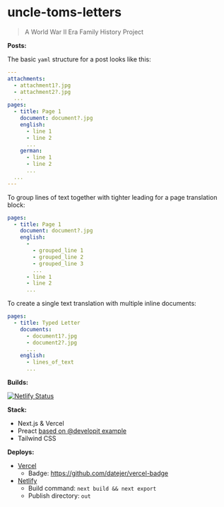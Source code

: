 uncle-toms-letters
==================

> A World War II Era Family History Project


**Posts:**

The basic `yaml` structure for a post looks like this:

```yaml
---
attachments:
  - attachment1?.jpg
  - attachment2?.jpg
  ...
pages:
  - title: Page 1
    document: document?.jpg
    english:
      - line 1
      - line 2
      ...
    german:
      - line 1
      - line 2
      ...
  ...
---
```

To group lines of text together with tighter leading for a page translation block:

```yaml
pages:
  - title: Page 1
    document: document?.jpg
    english:
      - 
        - grouped_line 1
        - grouped_line 2
        - grouped_line 3
        ...
      - line 1
      - line 2
      ...
```

To create a single text translation with multiple inline documents:

```yaml
pages:
  - title: Typed Letter
    documents:
      - document1?.jpg
      - document2?.jpg
      ...
    english:
      - lines_of_text
      ...
```


**Builds:**

[![Netlify Status](https://api.netlify.com/api/v1/badges/2186c3c6-d0ec-4537-ab4d-c1c5b6e571b1/deploy-status)](https://app.netlify.com/sites/uncle-toms-letters/deploys)


**Stack:**

* Next.js & Vercel
* Preact [based on @developit example](https://github.com/developit/nextjs-preact-demo)
* Tailwind CSS


**Deploys:**

* [Vercel](https://uncle-toms-letters.vercel.app/)
  * Badge: https://github.com/datejer/vercel-badge
* [Netlify](https://uncle-toms-letters.netlify.app/)
  * Build command: `next build && next export`
  * Publish directory: `out`